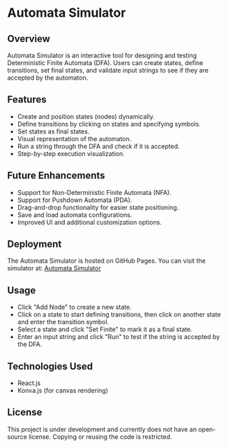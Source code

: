 # Automata Simulator

## Overview

Automata Simulator is an interactive tool for designing and testing Deterministic Finite Automata (DFA). Users can create states, define transitions, set final states, and validate input strings to see if they are accepted by the automaton.

## Features

- Create and position states (nodes) dynamically.
- Define transitions by clicking on states and specifying symbols.
- Set states as final states.
- Visual representation of the automaton.
- Run a string through the DFA and check if it is accepted.
- Step-by-step execution visualization.

## Future Enhancements

- Support for Non-Deterministic Finite Automata (NFA).
- Support for Pushdown Automata (PDA).
- Drag-and-drop functionality for easier state positioning.
- Save and load automata configurations.
- Improved UI and additional customization options.

## Deployment

The Automata Simulator is hosted on GitHub Pages. You can visit the simulator at: [Automata Simulator](https://sarthaktodmal.github.io/AutomataSimulator/)

## Usage

- Click "Add Node" to create a new state.
- Click on a state to start defining transitions, then click on another state and enter the transition symbol.
- Select a state and click "Set Finite" to mark it as a final state.
- Enter an input string and click "Run" to test if the string is accepted by the DFA.

## Technologies Used

- React.js
- Konva.js (for canvas rendering)

## License

This project is under development and currently does not have an open-source license. Copying or reusing the code is restricted.

